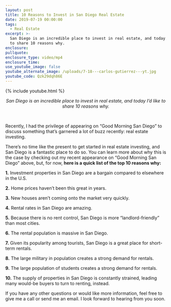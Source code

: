 ```yaml
---
layout: post
title: 10 Reasons to Invest in San Diego Real Estate
date: 2019-07-19 00:00:00
tags:
  - Real Estate
excerpt: >-
  San Diego is an incredible place to invest in real estate, and today I’d like
  to share 10 reasons why.
enclosure:
pullquote:
enclosure_type: video/mp4
enclosure_time:
use_youtube_image: false
youtube_alternate_image: /uploads/7-18---carlos-gutierrez---yt.jpg
youtube_code: Qzk29dqh86E
---
```


{% include youtube.html %}

<center><em>San Diego is an incredible place to invest in real estate, and today I&rsquo;d like to share 10 reasons why.</em></center>

&nbsp;

Recently, I had the privilege of appearing on “Good Morning San Diego” to discuss something that’s garnered a lot of buzz recently: real estate investing.

There’s no time like the present to get started in real estate investing, and San Diego is a fantastic place to do so. You can learn more about why this is the case by checking out my recent appearance on “Good Morning San Diego” above, but, for now, **here is a quick list of the top 10 reasons why:**

**1\.** Investment properties in San Diego are a bargain compared to elsewhere in the U.S.

**2\.** Home prices haven’t been this great in years.

**3\.** New houses aren’t coming onto the market very quickly.&nbsp;

**4\.** Rental rates in San Diego are amazing.&nbsp;

**5\.** Because there is no rent control, San Diego is more “landlord-friendly” than most cities.

**6\.** The rental population is massive in San Diego.

**7\.** Given its popularity among tourists, San Diego is a great place for short-term rentals.

**8\.** The large military in population creates a strong demand for rentals.

**9\.** The large population of students creates a strong demand for rentals.

**10\.** The supply of properties in San Diego is constantly strained, leading many would-be buyers to turn to renting, instead.

If you have any other questions or would like more information, feel free to give me a call or send me an email. I look forward to hearing from you soon.